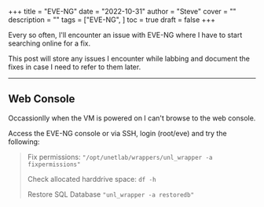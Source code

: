 +++
title = "EVE-NG"
date = "2022-10-31"
author = "Steve"
cover = ""
description = ""
tags = ["EVE-NG", ]
toc = true
draft = false
+++

Every so often, I'll encounter an issue with EVE-NG where I have to start searching online for a fix. 

This post will store any issues I encounter while labbing and document the fixes in case I need to refer to them later. 

_________________


## Web Console

Occassionlly when the VM is powered on I can't browse to the web console.

Access the EVE-NG console or via SSH, login (root/eve) and try the following:

> Fix permissions:
> ```"/opt/unetlab/wrappers/unl_wrapper -a fixpermissions"```
>
> Check allocated harddrive space:
> ```df -h```
>
> Restore SQL Database
> ```"unl_wrapper -a restoredb"```

&nbsp;